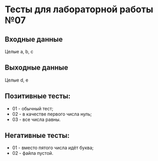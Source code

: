 # Тесты для лабораторной работы №07
## Входные данные
Целые a, b, c
## Выходные данные
Целые d, e
## Позитивные тесты:
- 01 - обычный тест;
- 02 - в качестве первого числа нуль;
- 03 - все числа равны.
## Негативные тесты:
- 01 - вместо пятого числа идёт буква;
- 02 - файла пустой.